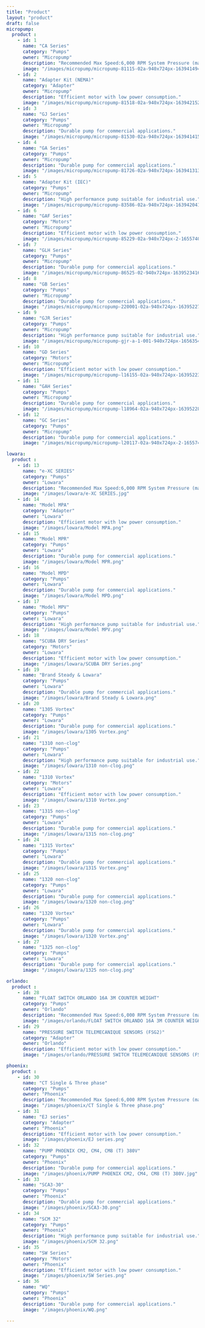 ```yaml
---
title: "Product"
layout: "product"
draft: false
micropump:
  product :
    - id: 1
      name: "CA Series"
      category: "Pumps"
      owner: "Micropump"
      description: "Recommended Max Speed:6,000 RPM System Pressure (max):14 bar | 200 psi"
      image: "/images/micropump/micropump-81115-02a-940x724px-1639414945WIqKF.png"
    - id: 2
      name: "Adapter Kit (NEMA)"
      category: "Adapter"
      owner: "Micropump"
      description: "Efficient motor with low power consumption."
      image: "/images/micropump/micropump-81518-02a-940x724px-1639421527oRwvg.png"
    - id: 3
      name: "GJ Series"
      category: "Pumps"
      owner: "Micropump"
      description: "Durable pump for commercial applications."
      image: "/images/micropump/micropump-81530-02a-940x724px-1639414155NDlBF.png"
    - id: 4
      name: "GA Series"
      category: "Pumps"
      owner: "Micropump"
      description: "Durable pump for commercial applications."
      image: "/images/micropump/micropump-81726-02a-940x724px-1639413137sxdtS.png"
    - id: 5
      name: "Adapter Kit (IEC)"
      category: "Pumps"
      owner: "Micropump"
      description: "High performance pump suitable for industrial use."
      image: "/images/micropump/micropump-83586-02a-940x724px-16394204190B0zu.png"
    - id: 6
      name: "GAF Series"
      category: "Motors"
      owner: "Micropump"
      description: "Efficient motor with low power consumption."
      image: "/images/micropump/micropump-85229-02a-940x724px-2-16557406957t9dc.png"
    - id: 7
      name: "GLH Series"
      category: "Pumps"
      owner: "Micropump"
      description: "Durable pump for commercial applications."
      image: "/images/micropump/micropump-86525-02-940x724px-16395234169uVHy.png"
    - id: 8
      name: "GB Series"
      category: "Pumps"
      owner: "Micropump"
      description: "Durable pump for commercial applications."
      image: "/images/micropump/micropump-220001-02a-940x724px-1639522748qEdop.png"
    - id: 9
      name: "GJR Series"
      category: "Pumps"
      owner: "Micropump"
      description: "High performance pump suitable for industrial use."
      image: "/images/micropump/micropump-gjr-a-1-001-940x724px-1656354504UKPyf.png"
    - id: 10
      name: "GD Series"
      category: "Motors"
      owner: "Micropump"
      description: "Efficient motor with low power consumption."
      image: "/images/micropump/micropump-l16155-02a-940x724px-1639522337GhOFd.png"
    - id: 11
      name: "GAH Series"
      category: "Pumps"
      owner: "Micropump"
      description: "Durable pump for commercial applications."
      image: "/images/micropump/micropump-l18964-02a-940x724px-1639522898W4YZW.png"
    - id: 12
      name: "GC Series"
      category: "Pumps"
      owner: "Micropump"
      description: "Durable pump for commercial applications."
      image: "/images/micropump/micropump-l20117-02a-940x724px-2-16557428892UWat.png"

lowara:
  product :
    - id: 13
      name: "e-XC SERIES"
      category: "Pumps"
      owner: "Lowara"
      description: "Recommended Max Speed:6,000 RPM System Pressure (max):14 bar | 200 psi"
      image: "/images/lowara/e-XC SERIES.jpg"
    - id: 14
      name: "Model MPA"
      category: "Adapter"
      owner: "Lowara"
      description: "Efficient motor with low power consumption."
      image: "/images/lowara/Model MPA.png"
    - id: 15
      name: "Model MPR"
      category: "Pumps"
      owner: "Lowara"
      description: "Durable pump for commercial applications."
      image: "/images/lowara/Model MPR.png"
    - id: 16
      name: "Model MPD"
      category: "Pumps"
      owner: "Lowara"
      description: "Durable pump for commercial applications."
      image: "/images/lowara/Model MPD.png"
    - id: 17
      name: "Model MPV"
      category: "Pumps"
      owner: "Lowara"
      description: "High performance pump suitable for industrial use."
      image: "/images/lowara/Model MPV.png"
    - id: 18
      name: "SCUBA DRY Series"
      category: "Motors"
      owner: "Lowara"
      description: "Efficient motor with low power consumption."
      image: "/images/lowara/SCUBA DRY Series.png"
    - id: 19
      name: "Brand Steady & Lowara"
      category: "Pumps"
      owner: "Lowara"
      description: "Durable pump for commercial applications."
      image: "/images/lowara/Brand Steady & Lowara.png"
    - id: 20
      name: "1305 Vortex"
      category: "Pumps"
      owner: "Lowara"
      description: "Durable pump for commercial applications."
      image: "/images/lowara/1305 Vortex.png"
    - id: 21
      name: "1310 non-clog"
      category: "Pumps"
      owner: "Lowara"
      description: "High performance pump suitable for industrial use."
      image: "/images/lowara/1310 non-clog.png"
    - id: 22
      name: "1310 Vortex"
      category: "Motors"
      owner: "Lowara"
      description: "Efficient motor with low power consumption."
      image: "/images/lowara/1310 Vortex.png"
    - id: 23
      name: "1315 non-clog"
      category: "Pumps"
      owner: "Lowara"
      description: "Durable pump for commercial applications."
      image: "/images/lowara/1315 non-clog.png"
    - id: 24
      name: "1315 Vortex"
      category: "Pumps"
      owner: "Lowara"
      description: "Durable pump for commercial applications."
      image: "/images/lowara/1315 Vortex.png"
    - id: 25
      name: "1320 non-clog"
      category: "Pumps"
      owner: "Lowara"
      description: "Durable pump for commercial applications."
      image: "/images/lowara/1320 non-clog.png"
    - id: 26
      name: "1320 Vortex"
      category: "Pumps"
      owner: "Lowara"
      description: "Durable pump for commercial applications."
      image: "/images/lowara/1320 Vortex.png"
    - id: 27
      name: "1325 non-clog"
      category: "Pumps"
      owner: "Lowara"
      description: "Durable pump for commercial applications."
      image: "/images/lowara/1325 non-clog.png"

orlando:
  product :
    - id: 28
      name: "FLOAT SWITCH ORLANDO 16A 3M COUNTER WEIGHT"
      category: "Pumps"
      owner: "Orlando"
      description: "Recommended Max Speed:6,000 RPM System Pressure (max):14 bar | 200 psi"
      image: "/images/orlando/FLOAT SWITCH ORLANDO 16A 3M COUNTER WEIGHT.png"
    - id: 29
      name: "PRESSURE SWITCH TELEMECANIQUE SENSORS (FSG2)"
      category: "Adapter"
      owner: "Orlando"
      description: "Efficient motor with low power consumption."
      image: "/images/orlando/PRESSURE SWITCH TELEMECANIQUE SENSORS (FSG2).png"

phoenix:
  product :
    - id: 30
      name: "CT Single & Three phase"
      category: "Pumps"
      owner: "Phoenix"
      description: "Recommended Max Speed:6,000 RPM System Pressure (max):14 bar | 200 psi"
      image: "/images/phoenix/CT Single & Three phase.png"
    - id: 31
      name: "EJ series"
      category: "Adapter"
      owner: "Phoenix"
      description: "Efficient motor with low power consumption."
      image: "/images/phoenix/EJ series.png"
    - id: 32
      name: "PUMP PHOENIX CM2, CM4, CM8 (T) 380V"
      category: "Pumps"
      owner: "Phoenix"
      description: "Durable pump for commercial applications."
      image: "/images/phoenix/PUMP PHOENIX CM2, CM4, CM8 (T) 380V.jpg"
    - id: 33
      name: "SCA3-30"
      category: "Pumps"
      owner: "Phoenix"
      description: "Durable pump for commercial applications."
      image: "/images/phoenix/SCA3-30.png"
    - id: 34
      name: "SCM 32"
      category: "Pumps"
      owner: "Phoenix"
      description: "High performance pump suitable for industrial use."
      image: "/images/phoenix/SCM 32.png"
    - id: 35
      name: "SW Series"
      category: "Motors"
      owner: "Phoenix"
      description: "Efficient motor with low power consumption."
      image: "/images/phoenix/SW Series.png"
    - id: 36
      name: "WQ"
      category: "Pumps"
      owner: "Phoenix"
      description: "Durable pump for commercial applications."
      image: "/images/phoenix/WQ.png"

---
```



